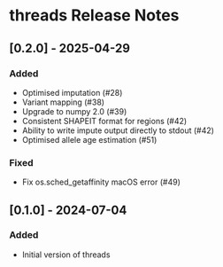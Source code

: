 # threads Release Notes

## [0.2.0] - 2025-04-29

### Added

- Optimised imputation (#28)
- Variant mapping (#38)
- Upgrade to numpy 2.0 (#39)
- Consistent SHAPEIT format for regions (#42)
- Ability to write impute output directly to stdout (#42)
- Optimised allele age estimation (#51)

### Fixed

- Fix os.sched_getaffinity macOS error (#49)

## [0.1.0] - 2024-07-04

### Added

- Initial version of threads

